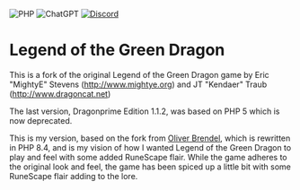 ![PHP](https://img.shields.io/badge/PHP-%23777BB4.svg?style=for-the-badge&logo=php&logoColor=white)
![ChatGPT](https://img.shields.io/badge/chatGPT-74aa9c?style=for-the-badge&logo=openai&logoColor=white)
[![Discord](https://img.shields.io/badge/Join%20the%20Discord-%235865F2.svg?style=for-the-badge&logo=discord&logoColor=white)](https://discord.com/invite/dWEDQMaTcn)


# Legend of the Green Dragon 

This is a fork of the original Legend of the Green Dragon game by Eric "MightyE" Stevens (http://www.mightye.org) and JT "Kendaer" Traub (http://www.dragoncat.net)

The last version, Dragonprime Edition 1.1.2, was based on PHP 5 which is now deprecated. 

This is my version, based on the fork from [Oliver Brendel](https://github.com/NB-Core), which is rewritten in PHP 8.4, and is my vision of how I wanted Legend of the Green Dragon to play and feel with some added RuneScape flair. While the game adheres to the original look and feel, the game has been spiced up a little bit with some RuneScape flair adding to the lore.
